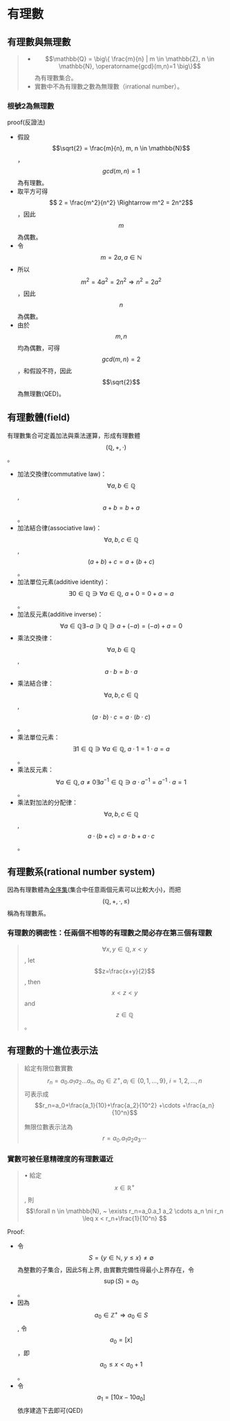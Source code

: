 # 有理數

## 有理數與無理數

> * $$\mathbb{Q} = \big\{ \frac{m}{n} | m \in \mathbb{Z}, n \in \mathbb{N}, \operatorname{gcd}(m,n)=1 \big\}$$為有理數集合。
> * 實數中不為有理數之數為無理數（irrational number）。

### 根號2為無理數

proof\(反證法\)

* 假設$$\sqrt{2} = \frac{m}{n}, m, n \in \mathbb{N}$$，$$gcd(m,n)=1$$為有理數。
* 取平方可得  $$ 2 = \frac{m^2}{n^2} \Rightarrow m^2 = 2n^2$$，因此$$m$$為偶數。
* 令$$ m = 2a, a \in \mathbb{N}$$
* 所以$$m^2 = 4a^2 = 2n^2 \Rightarrow n^2 = 2a^2$$，因此$$n$$為偶數。
* 由於$$m,n$$均為偶數，可得$$gcd(m,n)=2$$，和假設不符，因此$$\sqrt{2}$$為無理數\(QED\)。

## 有理數體\(field\)

有理數集合可定義加法與乘法運算，形成有理數體$$(\mathbb{Q}, +, \cdot)$$。

* 加法交換律\(commutative law\)：$$\forall a,b \in \mathbb{Q}$$, $$a+b=b+a$$。
* 加法結合律\(associative law\)：$$\forall a,b,c \in \mathbb{Q}$$, $$(a+b)+c=a+(b+c)$$。
* 加法單位元素\(additive identity\)：$$\exists 0 \in \mathbb{Q} \ni \forall a \in \mathbb{Q},\ a+0=0+a=a$$。
* 加法反元素\(additive inverse\)：$$\forall a \in \mathbb{Q} \exists -a \ni \mathbb{Q} \ni a+(-a) = (-a)+a=0$$
* 乘法交換律：$$\forall a,b \in \mathbb{Q}$$, $$a \cdot b = b \cdot a$$
* 乘法結合律：$$\forall a,b,c \in \mathbb{Q}$$, $$(a \cdot b) \cdot c=a \cdot (b \cdot c)$$。
* 乘法單位元素：$$\exists 1 \in \mathbb{Q} \ni \forall a \in \mathbb{Q},\ a\cdot 1 = 1 \cdot a = a$$。
* 乘法反元素：$$\forall a \in \mathbb{Q}, a \neq 0 \exists a^{-1} \in \mathbb{Q} \ni a \cdot a^{-1} = a^{-1} \cdot a = 1$$。
* 乘法對加法的分配律：$$\forall a,b,c \in \mathbb{Q}$$, $$a \cdot (b+c)=a\cdot b + a \cdot c$$。

## 有理數系\(rational number system\)

因為有理數體為[全序集](partial-total-order-set.md#quan-xu-ji-total-order-set)\(集合中任意兩個元素可以比較大小\)，而把$$(\mathbb{Q}, + , \cdot, \leq)$$稱為有理數系。

### 有理數的稠密性：任兩個不相等的有理數之間必存在第三個有理數

> $$\forall x,y \in \mathbb{Q}, x < y$$, let $$z=\frac{x+y}{2}$$, then $$x < z < y$$ and $$z \in \mathbb{Q}$$。

## 有理數的十進位表示法

> 給定有限位數實數$$r_n=a_0.a_1 a_2\ldots a_n, ~ a_0 \in \mathbb{Z}^{+}, a_i \in \{0,1,\ldots, 9\}, ~ i=1,2,\ldots, n $$可表示成$$r_n=a_0+\frac{a_1}{10}+\frac{a_2}{10^2} +\cdots +\frac{a_n}{10^n}$$ 
>
> 無限位數表示法為$$r=a_0.a_1 a_2 a_3\cdots $$

### 實數可被任意精確度的有理數逼近

> • 給定$$x \in \mathbb{R}^+$$, 則$$\forall n \in \mathbb{N}, ~ \exists r_n=a_0.a_1 a_2 \cdots a_n \ni r_n \leq x < r_n+\frac{1}{10^n} $$

Proof:

* 令$$S=\{y \in \mathbb{N}, ~y\leq x\}\neq \emptyset$$ 為整數的子集合，因此S有上界, 由實數完備性得最小上界存在，令$$\sup(⁡S)=a_0$$。
* 因為$$a_0 \in \mathbb{Z}^+ \Rightarrow a_0 \in S$$, 令$$a_0=[x]$$  ，即$$ a_0 \leq x<a_0+1  $$。
* 令$$a_1=[10x−10a_0 ]$$  依序建造下去即可\(QED\)

